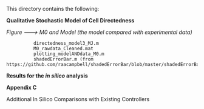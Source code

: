 This directory contains the following:

**Qualitative Stochastic Model of Cell Directedness**

_Figure ---> M0 and Model (the model compared with experimental data)_

              directedness_model3_MJ.m
              M0_rawdata_Cleaned.mat
              plotting_modelANDdata_M0.m
              shadedErrorBar.m (from https://github.com/raacampbell/shadedErrorBar/blob/master/shadedErrorBar.m)



**Results for the _in silico_ analysis**



**Appendix C** 

Additional In Silico Comparisons with Existing Controllers
